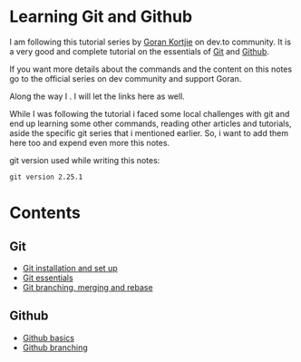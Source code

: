 # Learning Git and Github

I am following this tutorial series by
[Goran Kortjie](https://dev.to/ifierygod/git-and-github-the-complete-guides-chapter1-23cp)
on dev.to community. It is a very good and complete tutorial on the essentials of
[Git](https://git-scm.com) and [Github](https://github.com).

If you want more details about the commands and the content on this notes go to the
official series on dev community and support Goran.

Along the way I . I will let the links here
as well.

While I was following the tutorial i faced some local challenges with git and end
up learning some other commands, reading other articles and tutorials, aside the
specific git series that i mentioned earlier. So, i want to add them here too and
expend even more this notes.


git version used while writing this notes:
```
git version 2.25.1
```

# Contents

## Git
* [Git installation and set up](docs/git/setup.md)
* [Git essentials](docs/git/essentials.md)
* [Git branching, merging and rebase](docs/git/branching.md)

## Github
* [Github basics](docs/github/basics.md)
* [Github branching](docs/github/github-branching.md)